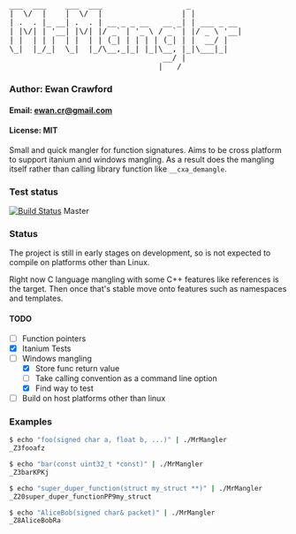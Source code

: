 <pre>
___  ___    ___  ___                  _           
|  \/  |    |  \/  |                 | |          
| .  . |_ __| .  . | __ _ _ __   __ _| | ___ _ __ 
| |\/| | '__| |\/| |/ _` | '_ \ / _` | |/ _ \ '__|
| |  | | |  | |  | | (_| | | | | (_| | |  __/ |   
\_|  |_/_|  \_|  |_/\__,_|_| |_|\__, |_|\___|_|   
                                 __/ |            
                                |___/             
</pre>

###  Author: Ewan Crawford
#### Email: ewan.cr@gmail.com
#### License: MIT

Small and quick mangler for function signatures.
Aims to be cross platform to support itanium and windows
mangling. As a result does the mangling itself rather than
calling library function like `__cxa_demangle`.

### Test status
[![Build Status](https://travis-ci.org/EwanC/MrMangler.svg)](https://travis-ci.org/EwanC/MrMangler) Master

### Status
The project is still in early stages on development, so
is not expected to compile on platforms other than Linux.

Right now C language mangling with some C++ features like
references is the target. Then once that's stable move onto
features such as namespaces and templates.

#### TODO
* [ ] Function pointers
* [X] Itanium Tests
* [ ] Windows mangling
  * [X] Store func return value
  * [ ] Take calling convention as a command line option
  * [X] Find way to test
* [ ] Build on host platforms other than linux

### Examples
```bash
$ echo "foo(signed char a, float b, ...)" | ./MrMangler
_Z3fooafz

$ echo "bar(const uint32_t *const)" | ./MrMangler
_Z3barKPKj

$ echo "super_duper_function(struct my_struct **)" | ./MrMangler
_Z20super_duper_functionPP9my_struct

$ echo "AliceBob(signed char& packet)" | ./MrMangler
_Z8AliceBobRa
```
